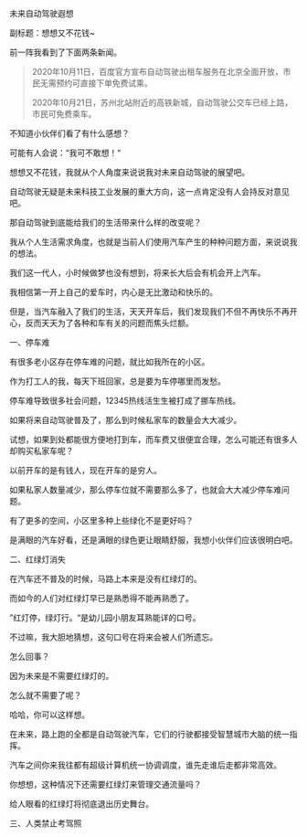 未来自动驾驶遐想

副标题：想想又不花钱~



前一阵我看到了下面两条新闻。

> 2020年10月11日，百度官方宣布自动驾驶出租车服务在北京全面开放，市民无需预约可直接下单免费试乘。
>
> 2020年10月21日，苏州北站附近的高铁新城，自动驾驶公交车已经上路，市民可免费乘车。

不知道小伙伴们看了有什么感想？

可能有人会说：“我可不敢想！“

想想又不花钱，我就从个人角度来说说我对未来自动驾驶的展望吧。



自动驾驶无疑是未来科技工业发展的重大方向，这一点肯定没有人会持反对意见吧。

那自动驾驶到底能给我们的生活带来什么样的改变呢？

我从个人生活需求角度，也就是当前人们使用汽车产生的种种问题方面，来说说我的想法。



我们这一代人，小时候做梦也没有想到，将来长大后会有机会开上汽车。

我相信第一开上自己的爱车时，内心是无比激动和快乐的。

但是，当汽车融入了我们的生活，天天开车后，我们发现我们不但不再快乐不再开心，反而天天为了各种和车有关的问题而焦头烂额。



一、停车难

有很多老小区存在停车难的问题，就比如我所在的小区。

作为打工人的我，每天下班回家，总是要为车停哪里而发愁。

停车难导致很多社会问题，12345热线活生生被打成了挪车热线。

如果将来自动驾驶普及了，那么到时候私家车的数量会大大减少。

试想，如果到处都能很方便地打到车，而车费又很便宜合理，怎么可能还有很多人却购买私家车呢？

以前开车的是有钱人，现在开车的是穷人。

如果私家人数量减少，那么停车位就不需要那么多了，也就会大大减少停车难问题。

有了更多的空间，小区里多种上些绿化不是更好吗？

是满眼的汽车好看，还是满眼的绿色更让眼睛舒服，我想小伙伴们应该很明白吧。



二、红绿灯消失

在汽车还不普及的时候，马路上本来是没有红绿灯的。

而如今的人们对红绿灯早已是熟悉得不能再熟悉了。

”红灯停，绿灯行。“是幼儿园小朋友耳熟能详的口号。

不过嘛，我大胆地猜想，这句口号在将来会被人们所遗忘。

怎么回事？

因为未来是不需要红绿灯的。

怎么就不需要了呢？

哈哈，你可以这样想。

在未来，路上跑的全都是自动驾驶汽车，它们的行驶都接受智慧城市大脑的统一指挥。

汽车之间你来我往都有超级计算机统一协调调度，谁先走谁后走都非常高效。

你想想，这种情况下还需要红绿灯来管理交通流量吗？

给人眼看的红绿灯将彻底退出历史舞台。



三、人类禁止考驾照









